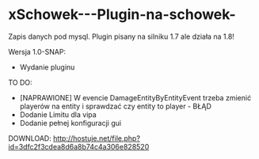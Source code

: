 # xSchowek---Plugin-na-schowek-
Zapis danych pod mysql. Plugin pisany na silniku 1.7 ale działa na 1.8!

Wersja 1.0-SNAP:

- Wydanie pluginu

TO DO:

- [NAPRAWIONE] W evencie DamageEntityByEntityEvent trzeba zmienić playerów na entity i sprawdzać czy entity to player - BŁĄD
- Dodanie Limitu dla vipa
- Dodanie pełnej konfiguracji gui

DOWNLOAD: http://hostuje.net/file.php?id=3dfc2f3cdea8d6a8b74c4a306e828520
